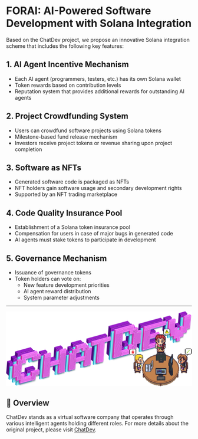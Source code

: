 # FORAI: AI-Powered Software Development with Solana Integration

Based on the ChatDev project, we propose an innovative Solana integration scheme that includes the following key features:

## 1. AI Agent Incentive Mechanism

- Each AI agent (programmers, testers, etc.) has its own Solana wallet
- Token rewards based on contribution levels
- Reputation system that provides additional rewards for outstanding AI agents

## 2. Project Crowdfunding System

- Users can crowdfund software projects using Solana tokens
- Milestone-based fund release mechanism
- Investors receive project tokens or revenue sharing upon project completion

## 3. Software as NFTs

- Generated software code is packaged as NFTs
- NFT holders gain software usage and secondary development rights
- Supported by an NFT trading marketplace

## 4. Code Quality Insurance Pool

- Establishment of a Solana token insurance pool
- Compensation for users in case of major bugs in generated code
- AI agents must stake tokens to participate in development

## 5. Governance Mechanism

- Issuance of governance tokens
- Token holders can vote on:
  - New feature development priorities
  - AI agent reward distribution
  - System parameter adjustments

---

<p align="center">
  <img src='./misc/logo1.png' width=550>
</p>

## 📖 Overview

ChatDev stands as a virtual software company that operates through various intelligent agents holding different roles. For more details about the original project, please visit [ChatDev](https://github.com/OpenBMB/ChatDev).

